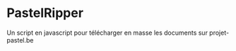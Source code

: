 # PastelRipper
Un script en javascript pour télécharger en masse les documents sur projet-pastel.be
